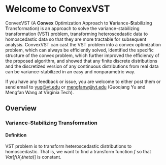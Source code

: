 # Welcome to ConvexVST
ConvexVST (A **Convex** Optimization Approach to **V**ariance-**S**tabilizing **T**ransformation) is an approach to solve the variance-stabilizing transformation (VST) problem, transforming heteroscedastic data to homoscedastic data so that they are more tractable for subsequent analysis. ConvexVST can cast the VST problem into a convex optimization problem, which can always be efficiently solved, identified the specific structure of the convex problem, which further improved the efficiency of the proposed algorithm, and showed that any finite discrete distributions and the discretized version of any continuous distributions from real data can be variance-stabilized in an easy and nonparametric way. 

If you have any feedback or issue, you are welcome to either post them or send email to yug@vt.edu or mengfanw@vt.edu (Guoqiang Yu and Mengfan Wang at Virginia Tech).

## Overview
### Variance-Stabilizing Transformation
#### Definition
VST problem is to transform heteroscedastic distributions to homoscedastic. That is, we want to find a transform function $f$ so that $Var[f(X_/theta)]$ is constant.


